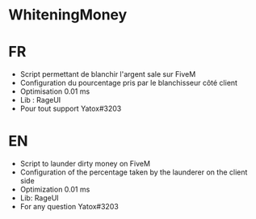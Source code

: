 # WhiteningMoney

# FR
- Script permettant de blanchir l'argent sale sur FiveM
- Configuration du pourcentage pris par le blanchisseur côté client
- Optimisation 0.01 ms
- Lib : RageUI
- Pour tout support Yatox#3203

# EN
- Script to launder dirty money on FiveM
- Configuration of the percentage taken by the launderer on the client side
- Optimization 0.01 ms
- Lib: RageUI
- For any question Yatox#3203
